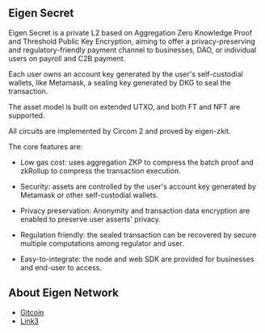 ## Eigen Secret
Eigen Secret is a private L2 based on Aggregation Zero Knowledge Proof and Threshold Public Key Encryption, aiming to offer a privacy-preserving and regulatory-friendly payment channel to businesses, DAO, or individual users on payroll and C2B payment.

Each user owns an account key generated by the user's self-custodial wallets, like Metamask, a sealing key generated by DKG to seal the transaction.

The asset model is built on extended UTXO, and both FT and NFT are supported.

All circuits are implemented by Circom 2 and proved by eigen-zkit.

The core features are:

* Low gas cost: uses aggregation ZKP to compress the batch proof and zkRollup to compress the transaction execution.

* Security: assets are controlled by the user's account key generated by Metamask or other self-custodial wallets.

* Privacy preservation: Anonymity and transaction data encryption are enabled to preserve user asserts' privacy.

* Regulation friendly: the sealed transaction can be recovered by secure multiple computations among regulator and user.

* Easy-to-integrate: the node and web SDK are provided for businesses and end-user to access.

## About Eigen Network

* [Gitcoin](https://builder.gitcoin.co/#/chains/1/registry/0x03506eD3f57892C85DB20C36846e9c808aFe9ef4/projects/758)
* [Link3](https://link3.to/eigen)
